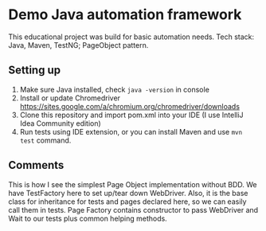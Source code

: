 Demo Java automation framework
==============================
This educational project was build for basic automation needs. Tech stack: Java, Maven, TestNG; PageObject pattern.

Setting up
----------
1. Make sure Java installed, check `java -version` in console
2. Install or update Chromedriver https://sites.google.com/a/chromium.org/chromedriver/downloads
3. Clone this repository and import pom.xml into your IDE (I use IntelliJ Idea Community edition)
4. Run tests using IDE extension, or you can install Maven and use `mvn test` command.

Comments
--------
This is how I see the simplest Page Object implementation without BDD. We have TestFactory here to set up/tear down WebDriver. Also, it is the base class for inheritance for tests and pages declared here, so we can easily call them in tests.
Page Factory contains constructor to pass WebDriver and Wait to our tests plus common helping methods.
